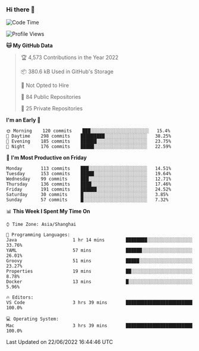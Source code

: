 ### Hi there 👋

<!--
**qbosen/qbosen** is a ✨ _special_ ✨ repository because its `README.md` (this file) appears on your GitHub profile.

Here are some ideas to get you started:

- 🔭 I’m currently working on ...
- 🌱 I’m currently learning ...
- 👯 I’m looking to collaborate on ...
- 🤔 I’m looking for help with ...
- 💬 Ask me about ...
- 📫 How to reach me: ...
- 😄 Pronouns: ...
- ⚡ Fun fact: ...
-->

<!--START_SECTION:waka-->
![Code Time](http://img.shields.io/badge/Code%20Time-0%20secs-blue)

![Profile Views](http://img.shields.io/badge/Profile%20Views-8-blue)

**🐱 My GitHub Data** 

> 🏆 4,573 Contributions in the Year 2022
 > 
> 📦 380.6 kB Used in GitHub's Storage 
 > 
> 🚫 Not Opted to Hire
 > 
> 📜 84 Public Repositories 
 > 
> 🔑 25 Private Repositories  
 > 
**I'm an Early 🐤** 

```text
🌞 Morning    120 commits    ███░░░░░░░░░░░░░░░░░░░░░░   15.4% 
🌆 Daytime    298 commits    █████████░░░░░░░░░░░░░░░░   38.25% 
🌃 Evening    185 commits    ██████░░░░░░░░░░░░░░░░░░░   23.75% 
🌙 Night      176 commits    █████░░░░░░░░░░░░░░░░░░░░   22.59%

```
📅 **I'm Most Productive on Friday** 

```text
Monday       113 commits    ███░░░░░░░░░░░░░░░░░░░░░░   14.51% 
Tuesday      153 commits    █████░░░░░░░░░░░░░░░░░░░░   19.64% 
Wednesday    99 commits     ███░░░░░░░░░░░░░░░░░░░░░░   12.71% 
Thursday     136 commits    ████░░░░░░░░░░░░░░░░░░░░░   17.46% 
Friday       191 commits    ██████░░░░░░░░░░░░░░░░░░░   24.52% 
Saturday     30 commits     █░░░░░░░░░░░░░░░░░░░░░░░░   3.85% 
Sunday       57 commits     █░░░░░░░░░░░░░░░░░░░░░░░░   7.32%

```


📊 **This Week I Spent My Time On** 

```text
⌚︎ Time Zone: Asia/Shanghai

💬 Programming Languages: 
Java                     1 hr 14 mins        ████████░░░░░░░░░░░░░░░░░   33.76% 
YAML                     57 mins             ██████░░░░░░░░░░░░░░░░░░░   26.01% 
Groovy                   51 mins             █████░░░░░░░░░░░░░░░░░░░░   23.27% 
Properties               19 mins             ██░░░░░░░░░░░░░░░░░░░░░░░   8.78% 
Docker                   13 mins             █░░░░░░░░░░░░░░░░░░░░░░░░   5.96%

🔥 Editors: 
VS Code                  3 hrs 39 mins       █████████████████████████   100.0%

💻 Operating System: 
Mac                      3 hrs 39 mins       █████████████████████████   100.0%

```


 Last Updated on 22/06/2022 16:44:46 UTC
<!--END_SECTION:waka-->
